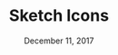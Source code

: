 ---
date: December 11, 2017
title: Sketch Icons
link: https://github.com/AMoreaux/Sketch-Icons
image: images/tools/sketch-icons.jpg
description: A Sketch plugin that allows you to create a dynamic icon library for your UI kit. Just import a set of icons and automatically apply a color mask.
tags:
- sketch
type: Plugin

# ================================
# TOOLS CATEGORIES AVAILABLE
# ================================
# - design
# - development
# - documentation
# - frameworks
# - sketch
#   type: Plugin
#   type: Sketch File
# ================================
---